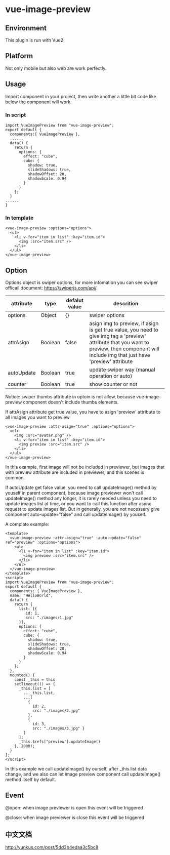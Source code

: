 # vue-image-preview

## Environment

This plugin is run with Vue2.

## Platform

Not only mobile but also web are work perfectly.

## Usage

Import component in your project, then write another a little bit code like below the component will work.

### In script

```
import VueImagePreview from "vue-image-preview";
export default {
  components:{ VueImagePreview },
  ......
  data() {
    return {
      options: {
        effect: "cube",
        cube: {
          shadow: true,
          slideShadows: true,
          shadowOffset: 20,
          shadowScale: 0.94
        }
      }
    };
  }
......
}
```

### In template

```vue
<vue-image-preview :options="options">
  <ul>
    <li v-for="item in list" :key="item.id">
      <img :src="item.src" />
    </li>
  </ul>
</vue-image-preview>
```

## Option

Options object is swiper options, for more infomation you can see swiper officail document:  https://swiperjs.com/api/.

| attribute  | type    | defalut value | descrition                                                   |
| ---------- | ------- | ------------- | ------------------------------------------------------------ |
| options    | Object  | {}            | swiper options                                               |
| attrAsign  | Boolean | false         | asign img to preview, if asign is get true value, you need to give img tag a 'preview' attribute that you want to preview, then component will include img that just have 'preview' attribute |
| autoUpdate | Boolean | true          | update swiper way (manual operation or auto)                 |
| counter    | Boolean | true          | show counter or not                                          |

Notice:  swiper thumbs attribute in optoin is not allow, because vue-image-preview component doesn't include thumbs elements.

If attrAsign attribute get true value, you have to asign 'preview' attribute to all images you want to preview

```vue
<vue-image-preview :attr-asign="true" :options="options">
  <ul>
    <img :src="avatar.png" />
    <li v-for="item in list" :key="item.id">
      <img preview :src="item.src" />
    </li>
  </ul>
</vue-image-preview>
```

In this example, first image will not be included in previewer, but images that with preview attribute are included in previewer, and this scenes is common.

If autoUpdate get false value, you need to call updateImage() method by youself in parent component, because image previewer won't call  updateImage()  method any longer, it is rarely needed unless you need to update images list at time, or you want to call this function after async request to update images list. But in generally, you are not necessary give component auto-update="false" and call updateImage() by youself.

A complate example:

```vue
<template>
  <vue-image-preview :attr-asign="true" :auto-update="false" ref="preview" :options="options">
    <ul>
      <li v-for="item in list" :key="item.id">
        <img preview :src="item.src" />
      </li>
    </ul>
  </vue-image-preview>
</template>
<script>
import VueImagePreview from "vue-image-preview";
export default {
  components: { VueImagePreview },
  name: "HelloWorld",
  data() {
    return {
      list: [{
         id: 1,
         src: "./images/1.jpg"
      }],
      options: {
        effect: "cube",
        cube: {
          shadow: true,
          slideShadows: true,
          shadowOffset: 20,
          shadowScale: 0.94
        }
      }
    };
  },
  mounted() {
    const _this = this
    setTimeout(() => {
      _this.list = [
        ..._this.list,
        ...[
          {
            id: 2,
            src: "./images/2.jpg"
          },
          { 
            id: 3, 
            src: "./images/3.jpg" }
        ]
      ];
      _this.$refs["preview"].updateImage()
    }, 2000);
  }
};
</script>
```

In this example we call updateImage() by ourself, after _this.list data change, and we also can let image preview component call updateImage() method itself by default.

## Event

@open:  when image previewer is open  this event will be triggered

@close: when image previewer is close this event will be triggered

## 中文文档

http://yunkus.com/post/5dd3b4edaa3c5bc8